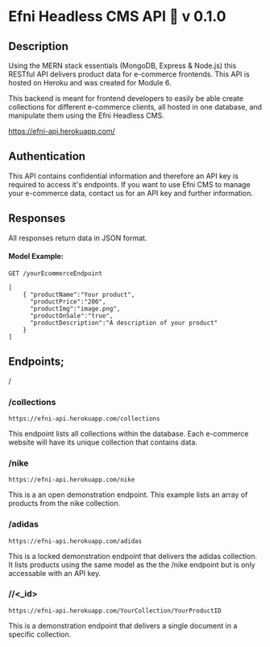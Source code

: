 # Efni Headless CMS API :rocket: v 0.1.0


## Description

Using the MERN stack essentials (MongoDB, Express & Node.js) this RESTful API delivers product data for e-commerce frontends. This API is hosted on Heroku and was created for Module 6.

This backend is meant for frontend developers to easily be able create collections for different e-commerce clients, all hosted in one database, and manipulate them using the Efni Headless CMS.

https://efni-api.herokuapp.com/


## Authentication

This API contains confidential information and therefore an API key is required to access it's endpoints. If you want to use Efni CMS to manage your e-commerce data, contact us for an API key and further information.


## Responses
All responses return data in JSON format.


#### Model Example:
```
GET /yourEcommerceEndpoint
```

```
[
    { "productName":"Your product",
      "productPrice":"200",
      "productImg":"image.png",
      "productOnSale":"true",
      "productDescription":"A description of your product"
    }
]
```

## Endpoints;


/

### /collections

```
https://efni-api.herokuapp.com/collections
```

This endpoint lists all collections within the database. Each e-commerce website will have its unique collection that contains data. 

### /nike

```
https://efni-api.herokuapp.com/nike
```

This is a an open demonstration endpoint. This example lists an array of products from the nike collection.

### /adidas

```
https://efni-api.herokuapp.com/adidas
```

This is a locked demonstration endpoint that delivers the adidas collection. It lists products using the same model as the the /nike endpoint but is only accessable with an API key.


### /<collection>/<_id>

```
https://efni-api.herokuapp.com/YourCollection/YourProductID
```

This is a demonstration endpoint that delivers a single document in a specific collection.


#
